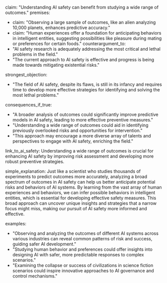 claim: "Understanding AI safety can benefit from studying a wide range of outcomes."
premises:
  - claim: "Observing a large sample of outcomes, like an alien analyzing 10,000 planets, enhances predictive accuracy."
  - claim: "Human experiences offer a foundation for anticipating behaviors in intelligent entities, suggesting possibilities like pleasure during mating or preferences for certain foods."
counterargument_to:
  - "AI safety research is adequately addressing the most critical and lethal problems in the field."
  - "The current approach to AI safety is effective and progress is being made towards mitigating existential risks."

strongest_objection:
  - "The field of AI safety, despite its flaws, is still in its infancy and requires time to develop more effective strategies for identifying and solving the most lethal problems."

consequences_if_true:
  - "A broader analysis of outcomes could significantly improve predictive models in AI safety, leading to more effective preventive measures."
  - "Understanding a wide range of outcomes could aid in identifying previously overlooked risks and opportunities for intervention."
  - "This approach may encourage a more diverse array of talents and perspectives to engage with AI safety, enriching the field."

link_to_ai_safety: Understanding a wide range of outcomes is crucial for enhancing AI safety by improving risk assessment and developing more robust preventive strategies.

simple_explanation: Just like a scientist who studies thousands of experiments to predict outcomes more accurately, analyzing a broad spectrum of outcomes in AI safety can help us better anticipate potential risks and behaviors of AI systems. By learning from the vast array of human experiences and behaviors, we can infer possible behaviors in intelligent entities, which is essential for developing effective safety measures. This broad approach can uncover unique insights and strategies that a narrow focus might miss, making our pursuit of AI safety more informed and effective.

examples:
  - "Observing and analyzing the outcomes of different AI systems across various industries can reveal common patterns of risk and success, guiding safer AI development."
  - "Studying human behavior and preferences could offer insights into designing AI with safer, more predictable responses to complex scenarios."
  - "Examining the collapse or success of civilizations in science fiction scenarios could inspire innovative approaches to AI governance and control mechanisms."